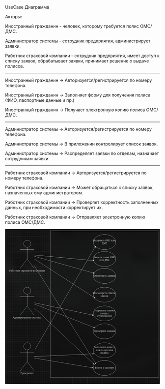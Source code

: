 UseCase Диаграмма

Акторы:

Иностранный гражданин - человек, которому требуется полис ОМС/ДМС.

Администратор системы - сотрудник предприятия, администрирует заявки.

Работник страховой компании - сотрудник предприятия, имеет доступ к списку заявок, обрабатывает заявки, принимает решение о выдаче полисов.

______________________________________________________________

  Иностранный гражданин -> Авторизуется/регистрируется по номеру телефона.

  Иностранный гражданин -> Заполняет форму для получения полиса (ФИО, паспортные данные и пр.)

  Иностранный гражданин -> Получает электронную копию полиса ОМС/ДМС.

______________________________________________________________

  Администратор системы -> Авторизуется/регистрируется по номеру телефона.
  
  Администратор системы -> В приложении контролирует список заявок.
  
  Администратор системы -> Распределяет заявки по отделам, назначает сотрудникам заявки.

______________________________________________________________

  Работник страховой компании -> Авторизуется/регистрируется по номеру телефона.

  Работник страховой компании -> Может обращаться к списку заявок, назначенных ему администратором.

  Работник страховой компании -> Проверяет корректность заполненных данных, при необходимости корректирует их.

  Работник страховой компании -> Отправляет электронную копию полиса ОМС/ДМС.

![](https://github.com/babidjon666/universityProject/blob/main/insurance_organisation/photo_2024-10-10_15-02-26.jpg)
